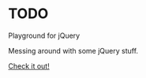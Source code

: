 # TODO
Playground for jQuery

Messing around with some jQuery stuff.

[Check it out!](https://sjogrenjohan.github.io/TODO/)
